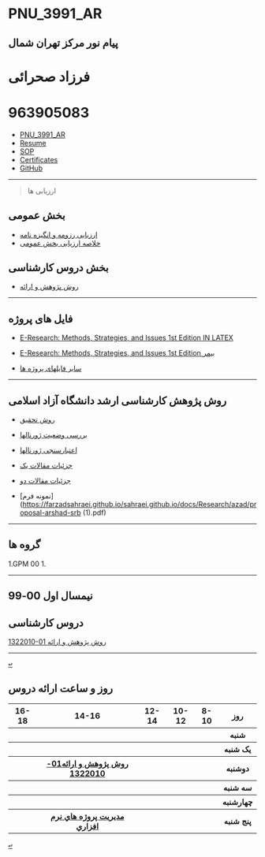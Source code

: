 # PNU_3991_AR
پیام نور مرکز تهران شمال
------------------
   
 # فرزاد صحرائی
 # 963905083
 - [PNU_3991_AR](https://github.com/farzadsahraei/PNU_3991_AR)
 - [Resume](https://farzadsahraei.github.io/sahraei.github.io/) 
 - [SOP](https://farzadsahraei.github.io/sahraei.github.io/docs/SOP.pdf)
 - [Certificates](https://farzadsahraei.github.io/sahraei.github.io/docs/jscertificate.jpeg)
 - [GitHub](https://farzadsahraei.github.io/sahraei.github.io/docs/jlord.png)
 
------------------
> ارزیابی ها

##  بخش عمومی
- [ارزیابی رزومه و انگیزه نامه](https://farzadsahraei.github.io/sahraei.github.io/docs/XX_CV_CheckList_AR_3991.pdf)
- [خلاصه ارزیابی بخش عمومی](https://farzadsahraei.github.io/sahraei.github.io/docs/XX_GeneralSection_CheckList_AR_3991.pdf)

##  بخش دروس کارشناسی
- [روش پژوهش و ارائه](https://farzadsahraei.github.io/sahraei.github.io/docs/XX_ResearchAndPresentationMethods_CheckList_AR_3991-1.pdf)

     
------------------
## فایل های پروژه
- [E-Research: Methods, Strategies, and Issues 1st Edition IN LATEX](https://farzadsahraei.github.io/sahraei.github.io/docs/Research/latex.pdf)
- [E-Research: Methods, Strategies, and Issues 1st Edition بیمر](https://farzadsahraei.github.io/sahraei.github.io/docs/Research/power.pdf)

- [سایر فایلهای پروژه ها](https://farzadsahraei.github.io/sahraei.github.io/docs/Research/Research.rar)

------------------
## روش پژوهش کارشناسی ارشد دانشگاه آزاد اسلامی
- [روش تحقیق](https://farzadsahraei.github.io/sahraei.github.io/docs/Research/azad/reseach-article-begin.pdf)
- [بررسی وضعیت ژورنالها](https://farzadsahraei.github.io/sahraei.github.io/docs/Research/azad/Total-result.pdf)
- [اعتبارسنجی ژورنالها](https://farzadsahraei.github.io/sahraei.github.io/docs/Research/azad/Journal-validation.pdf)
- [جزئیات مقالات یک](https://farzadsahraei.github.io/sahraei.github.io/docs/Research/azad/paper-details-1.pdf)
- [جزئیات مقالات دو](https://farzadsahraei.github.io/sahraei.github.io/docs/Research/azad/paper-details-2.pdf)

- [نمونه فرم](https://farzadsahraei.github.io/sahraei.github.io/docs/Research/azad/proposal-arshad-srb (1).pdf)

     
------------------
## گروه ها

1.GPM 00
     1. 

  
------------------
## نیمسال اول 00-99

## دروس کارشناسی

[1322010-01    روش پژوهش و ارائه](https://github.com/md-akhi/PNU_3991_AR/tree/main/MscSeminar-1)

------------------

[<kbd>↩</kbd>](#TOC)


<a name="Course-Table"></a>
## روز و ساعت ارائه دروس
<div dir="ltr">
<table style="width:100%">
  <tr>
    <th >16-18</th>
    <th >14-16</th>
    <th >12-14</th>
    <th>10-12</th>
    <th>8-10</th>
    <th>روز</th>
  </tr>
  <tr>
    <th ></th>
    <th ></th>
    <th ></th>
    <th></th>
    <th></th>
    <th>شنبه</th>
  </tr>
   <tr>
    <th ></th>
    <th ></th>
    <th></th>
    <th></th>
    <th ></th>
    <th>یک شنبه</th>
  </tr>
   <tr>
     <th ></th>
     <th ><a  href="https://github.com/AliRazavi-edu/PNU_3991/tree/master/_BSc/ResearchAndPresentationMethods#TOC">روش پژوهش و ارائه01-1322010</a></th>
     <th></th>
     <th></th>
    <th ></th>   
    <th>دوشنبه</th>
  </tr>
   <tr>
    <th ></th>
    <th ></th>
    <th></th>
    <th></th>
    <th ></th>
    <th>سه شنبه</th>
  </tr>
   <tr>
    <th ></th>
    <th ></th>
    <th></th>
    <th></th>
     <th ></th>
    <th>چهارشنبه</th>
  </tr>
   <tr>
    <th ></th>
     <th ><a  href="https://github.com/AliRazavi-edu/PNU_3991/tree/master/_MSc/SoftwareProjectManagement#TOC">مديريت پروژه هاي نرم افزاري</a></th>
     <th ></th>
     <th></th>
    <th></th>
    <th>پنج شنبه</th>
  </tr>
</table>
</div>

[<kbd>↩</kbd>](#TOC)



